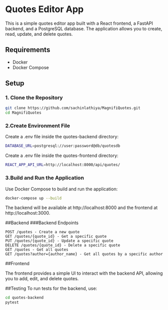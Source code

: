 # Quotes Editor App

This is a simple quotes editor app built with a React frontend, a FastAPI backend, and a PostgreSQL database. The application allows you to create, read, update, and delete quotes.

## Requirements

- Docker
- Docker Compose

## Setup

### 1. Clone the Repository

```bash
git clone https://github.com/sachinlathiya/MagnifiQuotes.git
cd MagnifiQuotes
```

### 2.Create Environment File

Create a .env file inside the quotes-backend directory:

```bash
DATABASE_URL=postgresql://user:password@db/quotesdb
```

Create a .env file inside the quotes-frontend directory:

```bash
REACT_APP_API_URL=http://localhost:8000/api/quotes/
```

### 3.Build and Run the Application

Use Docker Compose to build and run the application:

```bash
docker-compose up --build
```

The backend will be available at http://localhost:8000 and the frontend at http://localhost:3000.

##Backend
###Backend Endpoints

    POST /quotes - Create a new quote
    GET /quotes/{quote_id} - Get a specific quote
    PUT /quotes/{quote_id} - Update a specific quote
    DELETE /quotes/{quote_id} - Delete a specific quote
    GET /quotes - Get all quotes
    GET /quotes?author={author_name} - Get all quotes by a specific author

##Frontend

The frontend provides a simple UI to interact with the backend API, allowing you to add, edit, and delete quotes.

##Testing
To run tests for the backend, use:

```bash
cd quotes-backend
pytest
```

